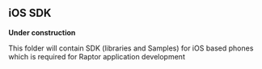 ## iOS SDK 
**Under construction**

This folder will contain SDK (libraries and Samples) for iOS based phones which is required for Raptor application development






